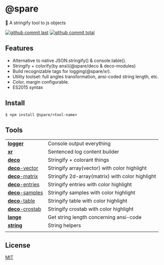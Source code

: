 # @spare
:blowfish: A stringify tool to js objects

[![github commit last][badge-github-last-commit]][url-github]
[![github commit total][badge-github-commit-count]][url-github]

[//]: <> (Shields)
[badge-github-last-commit]: https://flat.badgen.net/github/last-commit/hoyeungw/spare
[badge-github-commit-count]: https://flat.badgen.net/github/commits/hoyeungw/spare

[//]: <> (Link)
[url-github]: https://github.com/hoyeungw/spare

## Features

- Alternative to native JSON.stringify() & console.table().
- Stringify + colorify(by ansi)(@spare/deco & deco-modules)
- Build recognizable tags for logging(@spare/xr).
- Utility toolset: full angles transformation, ansi-coded string length, etc.
- Color, margin configurable.
- ES2015 syntax

## Install

```console
$ npm install @spare/<tool-name>
```

## Tools

|                                         |                                                 |
| --------------------------------------- | ----------------------------------------------- |
| [**logger**](logger/logger)             | Console output everything                       |
| [**xr**](logger/xr)                     | Sentenced log content builder                   |
| [**deco**](logger/deco)                 | Stringify + colorant things                     |
| [**deco**-vector](logger/deco-vector)   | Stringify array(vector) with color highlight    |
| [**deco**-matrix](logger/deco-matrix)   | Stringify 2d-array(matrix) with color highlight |
| [**deco**-entries](logger/deco-entries) | Stringify entries with color highlight          |
| [**deco**-samples](logger/deco-samples) | Stringify samples with color highlight          |
| [**deco**-table](logger/deco-table)     | Stringify table with color highlight            |
| [**deco**-crostab](logger/deco-crostab) | Stringify crostab with color highlight          |
| [**lange**](string-helper/lange)        | Get string length concerning ansi-code          |
| [**string**](string-helper/string)      | String helpers                                  |
|                                         |                                                 |

## License

[MIT](http://opensource.org/licenses/MIT)
